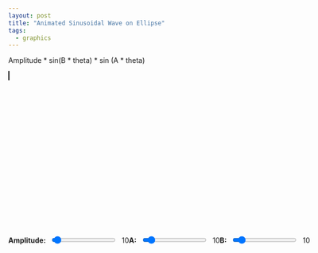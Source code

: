 ```yaml
---
layout: post
title: "Animated Sinusoidal Wave on Ellipse"
tags:
  - graphics
---
```


Amplitude * sin(B * theta) * sin (A * theta)

<style>
    canvas {
      border: 1px solid black;
    }
    .controls {
      display: flex;
      align-items: center;
      margin-top: 10px;
    }
    .label {
      margin-right: 10px;
      font-weight: bold;
    }
    .frequency-value, .dropdown {
      margin-left: 10px;
    }
</style>
<canvas id="ellipseCanvas" width="600" height="600"></canvas>
<!-- Controls -->
<div class="controls">
    <span class="label">Amplitude:</span>
    <input type="range" id="amplitudecontrol" min="1" max="300" value="10">
    <span id="amplitudevalue" class="frequency-value">10</span>
    <span class="label">A:</span>
    <input type="range" id="frequencyControlA" min="1" max="100" value="10">
    <span id="frequencyValueA" class="frequency-value">10</span>
    <span class="label">B:</span>
    <input type="range" id="frequencyControlB" min="1" max="100" value="10">
    <span id="frequencyValueB" class="frequency-value">10</span>
    
    <div class="dropdown">
      <label class="label">Color Gradient:</label>
      <select id="colorGradientSelector">
        <option value="blueToRed">Blue to Red</option>
        <option value="greenToPurple">Green to Purple</option>
        <option value="yellowToOrange">Yellow to Orange</option>
      </select>
    </div>
    
    <div class="dropdown">
      <label class="label">Background Color:</label>
      <input type="color" id="backgroundColorPicker" value="#FFFFFF">
    </div>
</div>

<script>
    const canvas = document.getElementById('ellipseCanvas');
    const ctx = canvas.getContext('2d');

    const majorAxis = 200; // Length of the major axis of the ellipse
    const minorAxis = 100; // Length of the minor axis of the ellipse
    let A = 10;  // Amplitude of the wave
    let B1 = 10;    // Frequency multiplier for the wave (initial value)
    let B2 = 10;    // Frequency multiplier for the wave (initial value)
    let phase = 0; // Initial phase for the animation

    let baseBgColor = "#FFFFFF"; // Base background color
    let currentBgColor = { r: 255, g: 255, b: 255 }; // Current background color that morphs

    // Define color gradients
    const gradients = {
      blueToRed: ["#0000FF", "#3333FF", "#6666FF", "#9999FF", "#FF9999", "#FF6666", "#FF3333", "#FF0000"],
      greenToPurple: ["#00FF00", "#33FF33", "#66FF66", "#99FF99", "#CC99FF", "#9966FF", "#6633FF", "#3300FF"],
      yellowToOrange: ["#FFFF00", "#FFCC00", "#FF9900", "#FF6600", "#FF3300", "#FF0033", "#CC0033", "#990033"],
    };
    let selectedGradient = gradients.blueToRed;

    // Center of the canvas
    const centerX = canvas.width / 2;
    const centerY = canvas.height / 2;

    // Convert hex color to RGB
    function hexToRgb(hex) {
      const bigint = parseInt(hex.slice(1), 16);
      return {
        r: (bigint >> 16) & 255,
        g: (bigint >> 8) & 255,
        b: bigint & 255
      };
    }

    // Morph the background color slightly
    function morphBackgroundColor() {
      const { r, g, b } = currentBgColor;

      currentBgColor = {
        r: Math.min(255, Math.max(0, r + (Math.random() - 0.5) * 10)),
        g: Math.min(255, Math.max(0, g + (Math.random() - 0.5) * 10)),
        b: Math.min(255, Math.max(0, b + (Math.random() - 0.5) * 10)),
      };
      ctx.fillStyle = `rgb(${Math.floor(currentBgColor.r)}, ${Math.floor(currentBgColor.g)}, ${Math.floor(currentBgColor.b)})`;
      ctx.fillRect(0, 0, canvas.width, canvas.height);
    }

    // Function to draw the sinusoidal wave along the ellipse

function drawWaveEllipse(major, minor, amplitude, frequencyA, frequencyB, phaseShift) {
  const steps = 360 * 10; // Number of points along the ellipse
  
  ctx.beginPath(); // Begin a new path for the curve
  for (let i = 0; i < steps; i++) {
    const angle = (i * Math.PI) / 180 / 10; // Convert degrees to radians

    // Calculate the elliptical position with sinusoidal radial displacement
    const r = amplitude * Math.sin(frequencyB * angle + phaseShift) * Math.sin(frequencyA * angle);
    const x = centerX + (major + r) * Math.cos(angle);
    const y = centerY + (minor + r) * Math.sin(angle);

    if (i === 0) {
      // Move to the starting point for the curve
      ctx.moveTo(x, y);
    } else {
      // Draw a line to the next point
      ctx.lineTo(x, y);
    }
  }

  ctx.closePath(); // Close the curve (optional for continuous shapes)
  ctx.strokeStyle = selectedGradient[selectedGradient.length - 1]; // Use the final color from the gradient
  ctx.stroke(); // Render the curve
}

    // Function to draw the entire scene with the waving ellipse
    function draw() {
      morphBackgroundColor(); // Apply the morphing background color
      ctx.clearRect(0, 0, canvas.width, canvas.height);
      ctx.lineWidth = 2;

      // Draw the sinusoidal wave ellipse with the current phase shift and gradient
      drawWaveEllipse(majorAxis, minorAxis, A, B1, B2, phase);
    }

    // Animation loop
    function animate() {
      phase += 0.1; // Increment phase for animation effect
      draw();
      requestAnimationFrame(animate); // Loop the animation
    }

    // Amplitude control
    const amplitudecontrol = document.getElementById('amplitudecontrol');
    const amplitudevalue = document.getElementById('amplitudevalue');

    // Frequency control
    const frequencyControlA = document.getElementById('frequencyControlA');
    const frequencyValueA = document.getElementById('frequencyValueA');

    const frequencyControlB = document.getElementById('frequencyControlB');
    const frequencyValueB = document.getElementById('frequencyValueB');

    // Event listener to update frequency and redraw on change
    amplitudecontrol.addEventListener('input', (event) => {
      A = parseInt(event.target.value, 10);
      amplitudevalue.textContent = A;
      draw();
    });

    // Event listener to update frequency and redraw on change
    frequencyControlA.addEventListener('input', (event) => {
      B1 = parseInt(event.target.value, 10);
      frequencyValueA.textContent = B1;
      draw();
    });

    frequencyControlB.addEventListener('input', (event) => {
      B2 = parseInt(event.target.value, 10);
      frequencyValueB.textContent = B2;
      draw();
    });

    // Color gradient selector
    const colorGradientSelector = document.getElementById('colorGradientSelector');
    colorGradientSelector.addEventListener('change', (event) => {
      selectedGradient = gradients[event.target.value];
      draw();
    });

    // Background color picker
    const backgroundColorPicker = document.getElementById('backgroundColorPicker');
    backgroundColorPicker.addEventListener('input', (event) => {
      baseBgColor = event.target.value;
      currentBgColor = hexToRgb(baseBgColor);
      draw();
    });

    // Start the animation
    animate();
</script>
